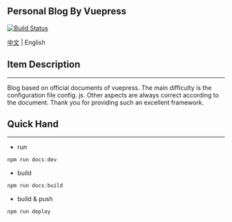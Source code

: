 ## Personal Blog By Vuepress

[![Build Status](https://travis-ci.org/susan007/my-blog.svg?branch=master)](https://travis-ci.org/susan007/my-blog)

<a href="./README_ZH.md">中文</a> | English

## Item Description

---

Blog based on official documents of vuepress. The main difficulty is the configuration file config. js. Other aspects are always correct according to the document. Thank you for providing such an excellent framework.


## Quick Hand

---

* run
```js
npm run docs:dev
```

* build
```js
npm run docs:build
```

* build & push
```js
npm run deploy
```
